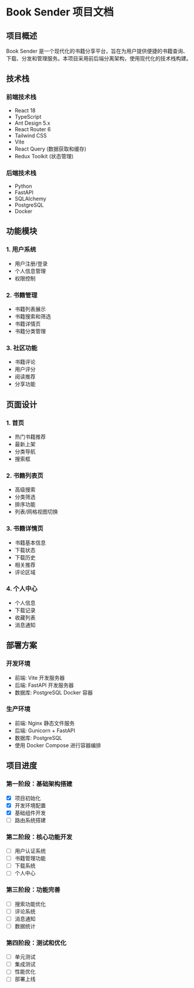 # Book Sender 项目文档

## 项目概述

Book Sender 是一个现代化的书籍分享平台，旨在为用户提供便捷的书籍查询、下载、分发和管理服务。本项目采用前后端分离架构，使用现代化的技术栈构建。

## 技术栈

### 前端技术栈
- React 18
- TypeScript
- Ant Design 5.x
- React Router 6
- Tailwind CSS
- Vite
- React Query (数据获取和缓存)
- Redux Toolkit (状态管理)

### 后端技术栈
- Python
- FastAPI
- SQLAlchemy
- PostgreSQL
- Docker

## 功能模块

### 1. 用户系统
- 用户注册/登录
- 个人信息管理
- 权限控制

### 2. 书籍管理
- 书籍列表展示
- 书籍搜索和筛选
- 书籍详情页
- 书籍分类管理

### 3. 社区功能
- 书籍评论
- 用户评分
- 阅读推荐
- 分享功能

## 页面设计

### 1. 首页
- 热门书籍推荐
- 最新上架
- 分类导航
- 搜索框

### 2. 书籍列表页
- 高级搜索
- 分类筛选
- 排序功能
- 列表/网格视图切换

### 3. 书籍详情页
- 书籍基本信息
- 下载状态
- 下载历史
- 相关推荐
- 评论区域

### 4. 个人中心
- 个人信息
- 下载记录
- 收藏列表
- 消息通知

## 部署方案

### 开发环境
- 前端: Vite 开发服务器
- 后端: FastAPI 开发服务器
- 数据库: PostgreSQL Docker 容器

### 生产环境
- 前端: Nginx 静态文件服务
- 后端: Gunicorn + FastAPI
- 数据库: PostgreSQL
- 使用 Docker Compose 进行容器编排

## 项目进度

### 第一阶段：基础架构搭建
- [x] 项目初始化
- [x] 开发环境配置
- [x] 基础组件开发
- [ ] 路由系统搭建

### 第二阶段：核心功能开发
- [ ] 用户认证系统
- [ ] 书籍管理功能
- [ ] 下载系统
- [ ] 个人中心

### 第三阶段：功能完善
- [ ] 搜索功能优化
- [ ] 评论系统
- [ ] 消息通知
- [ ] 数据统计

### 第四阶段：测试和优化
- [ ] 单元测试
- [ ] 集成测试
- [ ] 性能优化
- [ ] 部署上线 